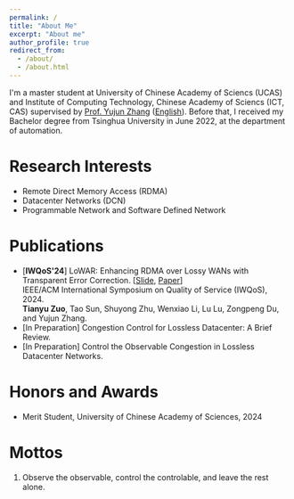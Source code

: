 ```yaml
---
permalink: /
title: "About Me"
excerpt: "About me"
author_profile: true
redirect_from: 
  - /about/
  - /about.html
---
```


I'm a master student at University of Chinese Academy of Sciencs (UCAS) and Institute of Computing Technology, Chinese Academy of Sciencs (ICT, CAS) supervised by [Prof. Yujun Zhang](http://www.ict.ac.cn/sourcedb/cn/jssrck/200909/t20090917_2496789.html) ([English](https://www-ict-ac-cn.translate.goog/sourcedb/cn/jssrck/200909/t20090917_2496789.html?_x_tr_sch=http&_x_tr_sl=auto&_x_tr_tl=en&_x_tr_hl=zh-CN&_x_tr_pto=wapp)). Before that, I received my Bachelor degree from Tsinghua University in June 2022, at the department of automation.

# Research Interests
- Remote Direct Memory Access (RDMA)
- Datacenter Networks (DCN)
- Programmable Network and Software Defined Network

# Publications
- [**IWQoS'24**] LoWAR: Enhancing RDMA over Lossy WANs with Transparent Error Correction. [[Slide](), [Paper]()]  
   IEEE/ACM International Symposium on Quality of Service (IWQoS), 2024.  
   **Tianyu Zuo**, Tao Sun, Shuyong Zhu, Wenxiao Li, Lu Lu, Zongpeng Du, and Yujun Zhang.
- [In Preparation] Congestion Control for Lossless Datacenter: A Brief Review.
- [In Preparation] Control the Observable Congestion in Lossless Datacenter Networks.

# Honors and Awards
- Merit Student, University of Chinese Academy of Sciences, 2024

# Mottos
1. Observe the observable, control the controlable, and leave the rest alone.